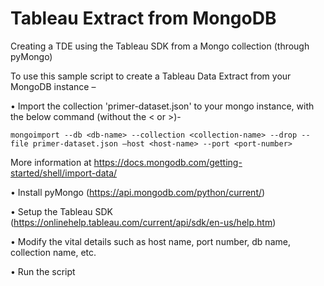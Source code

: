 # Tableau Extract from MongoDB
Creating a TDE using the Tableau SDK from a Mongo collection (through pyMongo)

To use this sample script to create a Tableau Data Extract from your MongoDB instance –

•	Import the collection 'primer-dataset.json' to your mongo instance, with the below command (without the < or >)-

    mongoimport --db <db-name> --collection <collection-name> --drop --file primer-dataset.json –host <host-name> --port <port-number>

More information at https://docs.mongodb.com/getting-started/shell/import-data/

•	Install pyMongo (https://api.mongodb.com/python/current/)

•	Setup the Tableau SDK (https://onlinehelp.tableau.com/current/api/sdk/en-us/help.htm)

•	Modify the vital details such as host name, port number, db name, collection name, etc.

•	Run the script

